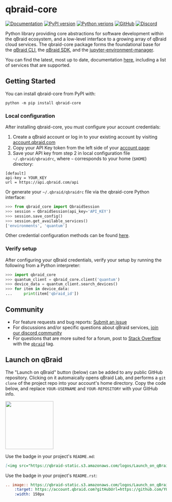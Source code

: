 # qbraid-core

[![Documentation](https://img.shields.io/badge/Documentation-DF0982)](https://docs.qbraid.com/projects/core/en/latest/)
[![PyPI version](https://img.shields.io/pypi/v/qbraid-core.svg?color=blue)](https://pypi.org/project/qbraid-core/)
[![Python verions](https://img.shields.io/pypi/pyversions/qbraid-core.svg?color=blue)](https://pypi.org/project/qbraid-core/)
[![GitHub](https://img.shields.io/badge/issue_tracking-github-blue?logo=github)](https://github.com/qBraid/qBraid-Lab/issues)
[![Discord](https://img.shields.io/discord/771898982564626445.svg?color=pink)](https://discord.gg/KugF6Cnncm)

Python library providing core abstractions for software development within the qBraid ecosystem, and a low-level interface to a growing array of qBraid cloud services. The qbraid-core package forms the foundational base for the [qBraid CLI](https://pypi.org/project/qbraid-cli/), the [qBraid SDK](https://pypi.org/project/qbraid/), and the
[jupyter-environment-manager](https://pypi.org/project/jupyter-environment-manager/).

You can find the latest, most up to date, documentation [here](https://docs.qbraid.com/projects/core/en/latest/), including a list of services that are supported.

## Getting Started

You can install qbraid-core from PyPI with:

```shell
python -m pip install qbraid-core
```

### Local configuration

After installing qbraid-core, you must configure your account credentials:

1. Create a qBraid account or log in to your existing account by visiting
   [account.qbraid.com](https://account.qbraid.com/)
2. Copy your API Key token from the left side of
    your [account page](https://account.qbraid.com/):
3. Save your API key from step 2 in local configuration file `~/.qbraid/qbraidrc`, where `~` corresponds to your home (`$HOME`) directory:

```shell
[default]
api-key = YOUR_KEY
url = https://api.qbraid.com/api
```

Or generate your `~/.qbraid/qbraidrc` file via the qbraid-core Python interface:

```python
>>> from qbraid_core import QbraidSession
>>> session = QbraidSession(api_key='API_KEY')
>>> session.save_config()
>>> session.get_available_services()
['environments', 'quantum']
```

Other credential configuration methods can be found [here](https://docs.qbraid.com/projects/cli/en/latest/tree/qbraid_configure.html).

### Verify setup

After configuring your qBraid credentials, verify your setup by running the following from a Python interpreter:

```python
>>> import qbraid_core
>>> quantum_client = qbraid_core.client('quantum')
>>> device_data = quantum_client.search_devices()
>>> for item in device_data:
...     print(item['qbraid_id'])
```

## Community

- For feature requests and bug reports: [Submit an issue](https://github.com/qBraid/qBraid-Lab/issues)
- For discussions and/or specific questions about qBraid services, [join our discord community](https://discord.gg/KugF6Cnncm)
- For questions that are more suited for a forum, post to [Stack Overflow](https://stackoverflow.com/) with the [`qbraid`](https://stackoverflow.com/questions/tagged/qbraid) tag.

## Launch on qBraid

The "Launch on qBraid" button (below) can be added to any public GitHub
repository. Clicking on it automaically opens qBraid Lab, and performs a
`git clone` of the project repo into your account's home directory. Copy the
code below, and replace `YOUR-USERNAME` and `YOUR-REPOSITORY` with your GitHub
info.

[<img src="https://qbraid-static.s3.amazonaws.com/logos/Launch_on_qBraid_white.png" width="150">](https://account.qbraid.com?gitHubUrl=https://github.com/qBraid/qBraid.git)

Use the badge in your project's `README.md`:

```markdown
[<img src="https://qbraid-static.s3.amazonaws.com/logos/Launch_on_qBraid_white.png" width="150">](https://account.qbraid.com?gitHubUrl=https://github.com/YOUR-USERNAME/YOUR-REPOSITORY.git)
```

Use the badge in your project's `README.rst`:

```rst
.. image:: https://qbraid-static.s3.amazonaws.com/logos/Launch_on_qBraid_white.png
    :target: https://account.qbraid.com?gitHubUrl=https://github.com/YOUR-USERNAME/YOUR-REPOSITORY.git
    :width: 150px
```
